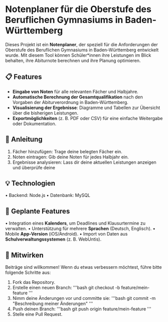 # Notenplaner für die Oberstufe des Beruflichen Gymnasiums in Baden-Württemberg

Dieses Projekt ist ein **Notenplaner**, der speziell für die Anforderungen der Oberstufe des Beruflichen Gymnasiums in Baden-Württemberg entwickelt wurde. Mit diesem Tool können Schüler*innen ihre Leistungen im Blick behalten, ihre Abiturnote berechnen und ihre Planung optimieren.

## 📋 Features

- **Eingabe von Noten** für alle relevanten Fächer und Halbjahre.
- **Automatische Berechnung der Gesamtqualifikation** nach den Vorgaben der Abiturverordnung in Baden-Württemberg.
- **Visualisierung der Ergebnisse**: Diagramme und Tabellen zur Übersicht über die bisherigen Leistungen.
- **Exportmöglichkeiten** (z. B. PDF oder CSV) für eine einfache Weitergabe oder Dokumentation.

## 📘 Anleitung

1.	Fächer hinzufügen: Trage deine belegten Fächer ein.
2.	Noten eintragen: Gib deine Noten für jedes Halbjahr ein.
3.	Ergebnisse analysieren: Lass dir deine aktuellen Leistungen anzeigen und überprüfe deine 

## 💡 Technologien

•	Backend: Node.js
•	Datenbank: MySQL

## 🌟 Geplante Features

•	Integration eines **Kalenders**, um Deadlines und Klausurtermine zu verwalten.
•	Unterstützung für mehrere **Sprachen** (Deutsch, Englisch).
•	Mobile **App-Version** (iOS/Android).
•   Import von Daten aus **Schulverwaltungssystemen** (z. B. WebUntis).

## 🤝 Mitwirken

Beiträge sind willkommen!
Wenn du etwas verbessern möchtest, führe bitte folgende Schritte aus:
    
1.	Fork das Repository.
2.	Erstelle einen neuen Branch:
    '''bash
    git checkout -b feature/mein-feature
    '''
3.	Nimm deine Änderungen vor und committe sie:
    '''bash
    git commit -m "Beschreibung meiner Änderungen"
    '''
4.	Push deinen Branch:
    '''bash
    git push origin feature/mein-feature
    '''
5.	Stelle eine Pull Request.